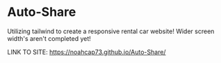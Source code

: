 # Auto-Share
Utilizing tailwind to create a responsive rental car website! Wider screen width's aren't completed yet!

LINK TO SITE: https://noahcap73.github.io/Auto-Share/
